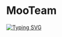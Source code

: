 # MooTeam

[![Typing SVG](https://readme-typing-svg.herokuapp.com?color=%2336BCF7&lines=MooTeam+develop)](https://git.io/typing-svg)
